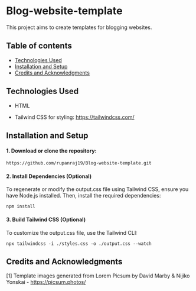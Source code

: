 # Blog-website-template
This project aims to create templates for blogging websites.

## Table of contents

* [Technologies Used](#technologies-used)
* [Installation and Setup](#installation-and-setup)
* [Credits and Acknowledgments](#credits-and-acknowledgments)

## Technologies Used

- HTML

- Tailwind CSS for styling: https://tailwindcss.com/

## Installation and Setup

#### 1. Download or clone the repository:
```
https://github.com/rupanraj19/Blog-website-template.git
```

#### 2. Install Dependencies (Optional)
   
To regenerate or modify the output.css file using Tailwind CSS, ensure you have Node.js installed. Then, install the required dependencies:
```
npm install
```

#### 3. Build Tailwind CSS (Optional)
   
To customize the output.css file, use the Tailwind CLI:
```
npx tailwindcss -i ./styles.css -o ./output.css --watch
```

## Credits and Acknowledgments

[1] Template images generated from Lorem Picsum by David Marby & Nijiko Yonskai - https://picsum.photos/